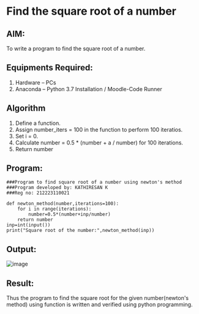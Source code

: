# Find the square root of a number

## AIM:
To write a program to find the square root of a number.

## Equipments Required:
1. Hardware – PCs
2. Anaconda – Python 3.7 Installation / Moodle-Code Runner

## Algorithm
1. Define a function.
2. Assign number_iters = 100 in the function to perform 100 iteratios.
3. Set i = 0.
4. Calculate  number = 0.5 * (number + a / number) for 100 iterations.
5. Return number

## Program:
```
###Program to find square root of a number using newton's method
###Program developed by: KATHIRESAN K
###Reg no: 212223110021
```
```
def newton_method(number,iterations=100):
    for i in range(iterations):
        number=0.5*(number+inp/number)
    return number
inp=int(input())
print("Square root of the number:",newton_method(inp))
```
## Output:
![image](https://github.com/Kathiresan-23013376/Square-root-of-a-number/assets/150008375/26d01c3b-6b23-4e5a-9f64-0f17d54b14d1)

## Result:
Thus the program to find the square root for the given number(newton's method) using function is written and verified using python programming.
